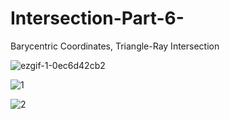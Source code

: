# Intersection-Part-6-
Barycentric Coordinates, Triangle-Ray Intersection

![ezgif-1-0ec6d42cb2](https://user-images.githubusercontent.com/65425355/196698091-8205fcdf-d3e7-4993-9575-a0537124f6d9.gif)

![1](https://user-images.githubusercontent.com/65425355/196698242-22b80e0d-025e-4189-bb00-2a4c66ef3494.jpeg)

![2](https://user-images.githubusercontent.com/65425355/196698136-40ebf8b7-97ae-40c8-9212-59249f8afe37.jpeg)
